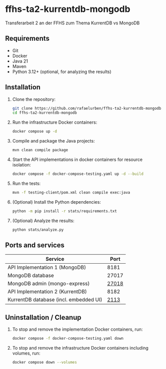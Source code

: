 # ffhs-ta2-kurrentdb-mongodb

Transferarbeit 2 an der FFHS zum Thema KurrentDB vs MongoDB

## Requirements

- Git
- Docker
- Java 21
- Maven
- Python 3.12+ (optional, for analyzing the results)

## Installation

1. Clone the repository:
    ```bash
    git clone https://github.com/rafaelurben/ffhs-ta2-kurrentdb-mongodb.git
    cd ffhs-ta2-kurrentdb-mongodb
    ```
2. Run the infrastructure Docker containers:
    ```bash
    docker compose up -d
    ```
3. Compile and package the Java projects:
    ```bash
    mvn clean compile package
    ```
4. Start the API implementations in docker containers for resource isolation:
    ```bash
    docker compose -f docker-compose-testing.yaml up -d --build
    ```
5. Run the tests:
    ```bash
    mvn -f testing-client/pom.xml clean compile exec:java
    ```
6. (Optional) Install the Python dependencies:
    ```bash
    python -m pip install -r stats/requirements.txt
    ```
7. (Optional) Analyze the results:
    ```bash
    python stats/analyze.py
    ```

## Ports and services

| Service                                | Port                            |
|----------------------------------------|---------------------------------|
| API Implementation 1 (MongoDB)         | 8181                            |
| MongoDB database                       | 27017                           |
| MongoDB admin (mongo-express)          | [27018](http://localhost:27018) |
| API Implementation 2 (KurrentDB)       | 8182                            |
| KurrentDB database (incl. embedded UI) | [2113](http://localhost:2113)   |


## Uninstallation / Cleanup

1. To stop and remove the implementation Docker containers, run:
    ```bash
    docker compose -f docker-compose-testing.yaml down
    ```
2. To stop and remove the infrastructure Docker containers including volumes, run:
    ```bash
    docker compose down --volumes
    ```
